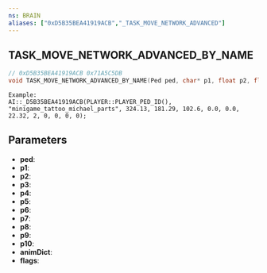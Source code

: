 ```yaml
---
ns: BRAIN
aliases: ["0xD5B35BEA41919ACB","_TASK_MOVE_NETWORK_ADVANCED"]
---
```

## TASK_MOVE_NETWORK_ADVANCED_BY_NAME

```c
// 0xD5B35BEA41919ACB 0x71A5C5DB
void TASK_MOVE_NETWORK_ADVANCED_BY_NAME(Ped ped, char* p1, float p2, float p3, float p4, float p5, float p6, float p7, Any p8, float p9, BOOL p10, char* animDict, int flags);
```

```
Example:  
AI::_D5B35BEA41919ACB(PLAYER::PLAYER_PED_ID(), "minigame_tattoo_michael_parts", 324.13, 181.29, 102.6, 0.0, 0.0, 22.32, 2, 0, 0, 0, 0);  
```

## Parameters
* **ped**: 
* **p1**: 
* **p2**: 
* **p3**: 
* **p4**: 
* **p5**: 
* **p6**: 
* **p7**: 
* **p8**: 
* **p9**: 
* **p10**: 
* **animDict**: 
* **flags**: 

